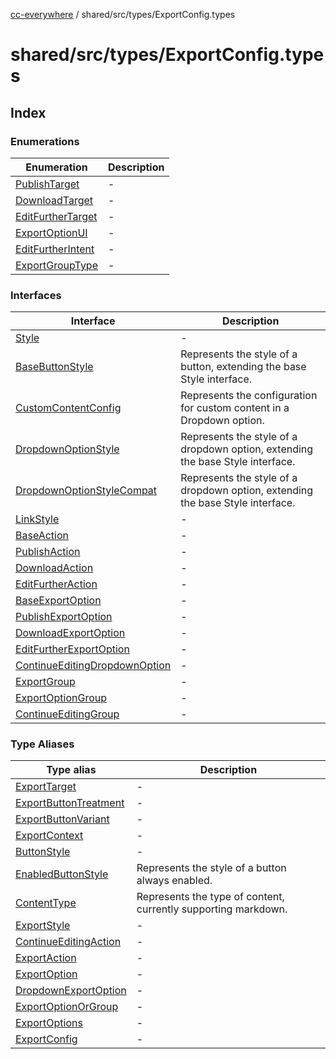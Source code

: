 [cc-everywhere](../../../../index.md) / shared/src/types/ExportConfig.types

# shared/src/types/ExportConfig.types

## Index

### Enumerations

| Enumeration | Description |
| ------ | ------ |
| [PublishTarget](enumerations/PublishTarget.md) | - |
| [DownloadTarget](enumerations/DownloadTarget.md) | - |
| [EditFurtherTarget](enumerations/EditFurtherTarget.md) | - |
| [ExportOptionUI](enumerations/ExportOptionUI.md) | - |
| [EditFurtherIntent](enumerations/EditFurtherIntent.md) | - |
| [ExportGroupType](enumerations/ExportGroupType.md) | - |

### Interfaces

| Interface | Description |
| ------ | ------ |
| [Style](interfaces/Style.md) | - |
| [BaseButtonStyle](interfaces/BaseButtonStyle.md) | Represents the style of a button, extending the base Style interface. |
| [CustomContentConfig](interfaces/CustomContentConfig.md) | Represents the configuration for custom content in a Dropdown option. |
| [DropdownOptionStyle](interfaces/DropdownOptionStyle.md) | Represents the style of a dropdown option, extending the base Style interface. |
| [DropdownOptionStyleCompat](interfaces/DropdownOptionStyleCompat.md) | Represents the style of a dropdown option, extending the base Style interface. |
| [LinkStyle](interfaces/LinkStyle.md) | - |
| [BaseAction](interfaces/BaseAction.md) | - |
| [PublishAction](interfaces/PublishAction.md) | - |
| [DownloadAction](interfaces/DownloadAction.md) | - |
| [EditFurtherAction](interfaces/EditFurtherAction.md) | - |
| [BaseExportOption](interfaces/BaseExportOption.md) | - |
| [PublishExportOption](interfaces/PublishExportOption.md) | - |
| [DownloadExportOption](interfaces/DownloadExportOption.md) | - |
| [EditFurtherExportOption](interfaces/EditFurtherExportOption.md) | - |
| [ContinueEditingDropdownOption](interfaces/ContinueEditingDropdownOption.md) | - |
| [ExportGroup](interfaces/ExportGroup.md) | - |
| [ExportOptionGroup](interfaces/ExportOptionGroup.md) | - |
| [ContinueEditingGroup](interfaces/ContinueEditingGroup.md) | - |

### Type Aliases

| Type alias | Description |
| ------ | ------ |
| [ExportTarget](type-aliases/ExportTarget.md) | - |
| [ExportButtonTreatment](type-aliases/ExportButtonTreatment.md) | - |
| [ExportButtonVariant](type-aliases/ExportButtonVariant.md) | - |
| [ExportContext](type-aliases/ExportContext.md) | - |
| [ButtonStyle](type-aliases/ButtonStyle.md) | - |
| [EnabledButtonStyle](type-aliases/EnabledButtonStyle.md) | Represents the style of a button always enabled. |
| [ContentType](type-aliases/ContentType.md) | Represents the type of content, currently supporting markdown. |
| [ExportStyle](type-aliases/ExportStyle.md) | - |
| [ContinueEditingAction](type-aliases/ContinueEditingAction.md) | - |
| [ExportAction](type-aliases/ExportAction.md) | - |
| [ExportOption](type-aliases/ExportOption.md) | - |
| [DropdownExportOption](type-aliases/DropdownExportOption.md) | - |
| [ExportOptionOrGroup](type-aliases/ExportOptionOrGroup.md) | - |
| [ExportOptions](type-aliases/ExportOptions.md) | - |
| [ExportConfig](type-aliases/ExportConfig.md) | - |
